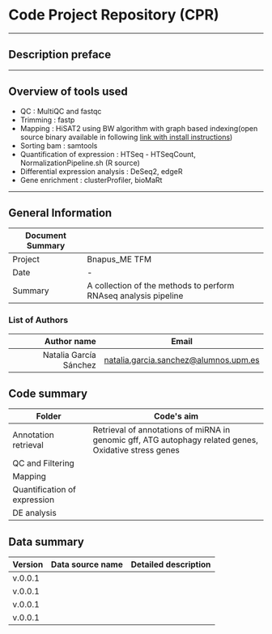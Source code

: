 # Code Project Repository (CPR)
---
## Description preface

---
## Overview of tools used
- QC : MultiQC and fastqc
- Trimming : fastp
- Mapping : HiSAT2 using BW algorithm with graph based indexing(open source binary available in following [link with install instructions](http://daehwankimlab.github.io/hisat2/download/)) 
- Sorting bam : samtools
- Quantification of expression : HTSeq - HTSeqCount, NormalizationPipeline.sh (R source)
- Differential expression analysis : DeSeq2, edgeR
- Gene enrichment : clusterProfiler, bioMaRt

---
## General Information

| Document Summary||
|-----------------|--------|
| Project| Bnapus_ME TFM |
| Date | - |
|Summary | A collection of the methods to perform RNAseq analysis pipeline|

### List of Authors

| Author name| Email|
|-----------------:|-----------|
|Natalia García Sánchez | natalia.garcia.sanchez@alumnos.upm.es |


## Code summary

| Folder  | Code's aim |
| - |-|
| Annotation retrieval | Retrieval of annotations of miRNA in genomic gff, ATG autophagy related genes, Oxidative stress genes |
| QC and Filtering |  |
| Mapping |  |
| Quantification of expression | |
| DE analysis | |


## Data summary

|Version|Data source name | Detailed description | 
|-----------------|--------|----------------------|
|v.0.0.1|||
|v.0.0.1|| |
|v.0.0.1|||
|v.0.0.1|||
